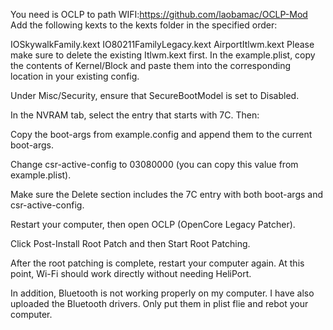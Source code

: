 You need is OCLP to path WIFI:https://github.com/laobamac/OCLP-Mod
Add the following kexts to the kexts folder in the specified order:

IOSkywalkFamily.kext
IO80211FamilyLegacy.kext
AirportItlwm.kext
Please make sure to delete the existing Itlwm.kext first.
In the example.plist, copy the contents of Kernel/Block and paste them into the corresponding location in your existing config.

Under Misc/Security, ensure that SecureBootModel is set to Disabled.

In the NVRAM tab, select the entry that starts with 7C. Then:

Copy the boot-args from example.config and append them to the current boot-args.

Change csr-active-config to 03080000 (you can copy this value from example.plist).

Make sure the Delete section includes the 7C entry with both boot-args and csr-active-config.

Restart your computer, then open OCLP (OpenCore Legacy Patcher).

Click Post-Install Root Patch and then Start Root Patching.

After the root patching is complete, restart your computer again. At this point, Wi-Fi should work directly without needing HeliPort.

In addition, Bluetooth is not working properly on my computer. I have also uploaded the Bluetooth drivers.
Only put them in plist flie and rebot your computer.

